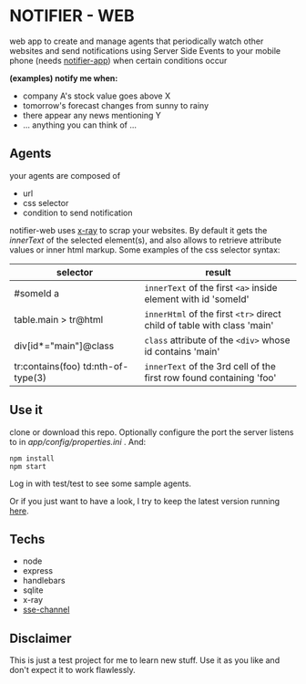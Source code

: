 # NOTIFIER - WEB #

web app to create and manage agents that periodically watch other websites and send notifications using Server Side Events to your mobile phone (needs [notifier-app](https://github.com/1u0n/notifier-app)) when certain conditions occur 
 
 
**(examples) notify me when:**

- company A's stock value goes above X
- tomorrow's forecast changes from sunny to rainy
- there appear any news mentioning Y
- ... anything you can think of ...

 
 
## Agents
your agents are composed of

- url
- css selector
- condition to send notification

notifier-web uses [x-ray](https://github.com/matthewmueller/x-ray) to scrap your websites. By default it gets the *innerText* of the selected element(s), and also allows to retrieve attribute values or inner html markup. Some examples of the css selector syntax:


selector | result
---|---
#someId a | `innerText` of the first `<a>` inside element with id 'someId'
table.main > tr@html | `innerHtml` of the first `<tr>` direct child of table with class 'main'
div[id*="main"]@class | `class` attribute of the `<div>` whose id contains 'main'
tr:contains(foo) td:nth-of-type(3) | `innerText` of the 3rd cell of the first row found containing 'foo'

## Use it
clone or download this repo. Optionally configure the port the server listens to in *app/config/properties.ini* . And:

```
npm install
npm start
```

Log in with test/test to see some sample agents.

Or if you just want to have a look, I try to keep the latest version running [here](http://128.199.150.245/notifier).


## Techs
- node
- express
- handlebars
- sqlite
- x-ray
- [sse-channel](https://github.com/rexxars/sse-channel)

## Disclaimer
This is just a test project for me to learn new stuff. Use it as you like and don't expect it to work flawlessly.
